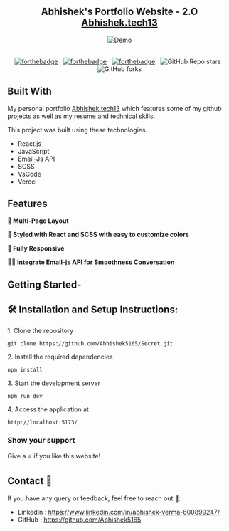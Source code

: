 <h2 align="center">
  Abhishek's Portfolio Website - 2.O<br/>
  <a href="https://secret-inky.vercel.app/" target="_blank">Abhishek.tech13</a>
</h2>
<div align="center">
  <img alt="Demo" src="https://github.com/Abhishek5165/Secret/blob/main/src/images/portfolio/home.png" />
</div>

<br/>

<center>

[![forthebadge](https://forthebadge.com/images/badges/built-with-love.svg)](https://forthebadge.com) &nbsp;
[![forthebadge](https://forthebadge.com/images/badges/made-with-javascript.svg)](https://forthebadge.com) &nbsp;
[![forthebadge](https://forthebadge.com/images/badges/open-source.svg)](https://forthebadge.com) &nbsp;
![GitHub Repo stars](https://img.shields.io/github/stars/Abhishek5165/Secret?color=red&logo=github&style=for-the-badge) &nbsp;
![GitHub forks](https://img.shields.io/github/forks/Abhishek5165/Secret?color=red&logo=github&style=for-the-badge)

</center>

## Built With

My personal portfolio <a href="https://secret-inky.vercel.app/" target="_blank">Abhishek.tech13</a> which features some of my github projects as well as my resume and technical skills.<br/>

This project was built using these technologies.

- React.js
- JavaScript
- Email-Js API
- SCSS
- VsCode
- Vercel

## Features

**📖 Multi-Page Layout**

**🎨 Styled with React and SCSS with easy to customize colors**

**📱 Fully Responsive**

**🤵‍♂️ Integrate Email-js API for Smoothness Conversation**

## Getting Started-

## 🛠 Installation and Setup Instructions:

<p>1. Clone the repository</p>

```
git clone https://github.com/Abhishek5165/Secret.git
```

<p>2. Install the required dependencies </p>

```
npm install
```

<p>3. Start the development server</p>

```
npm run dev
```

<p>4. Access the application at</p>

```
http://localhost:5173/
```
### Show your support

Give a ⭐ if you like this website!

## Contact 🌟
If you have any query or feedback, feel free to reach out 💖:
- LinkedIn : https://www.linkedin.com/in/abhishek-verma-600899247/
- GitHub : https://github.com/Abhishek5165
